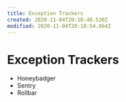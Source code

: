 ```yaml
---
title: Exception Trackers
created: 2020-11-04T20:18:40.530Z
modified: 2020-11-04T20:18:54.064Z
---
```


# Exception Trackers

- Honeybadger
- Sentry
- Rollbar

